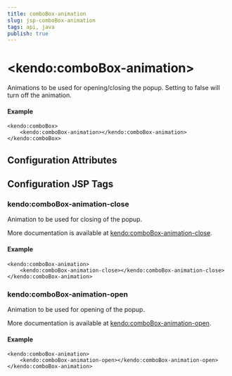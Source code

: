 ```yaml
---
title: comboBox-animation
slug: jsp-comboBox-animation
tags: api, java
publish: true
---
```


# \<kendo:comboBox-animation\>

Animations to be used for opening/closing the popup. Setting to false will turn off the animation.

#### Example
    <kendo:comboBox>
        <kendo:comboBox-animation></kendo:comboBox-animation>
    </kendo:comboBox>

## Configuration Attributes


##  Configuration JSP Tags

### kendo:comboBox-animation-close

Animation to be used for closing of the popup.

More documentation is available at [kendo:comboBox-animation-close](combobox/animation-close).

#### Example

    <kendo:comboBox-animation>
        <kendo:comboBox-animation-close></kendo:comboBox-animation-close>
    </kendo:comboBox-animation>

### kendo:comboBox-animation-open

Animation to be used for opening of the popup.

More documentation is available at [kendo:comboBox-animation-open](combobox/animation-open).

#### Example

    <kendo:comboBox-animation>
        <kendo:comboBox-animation-open></kendo:comboBox-animation-open>
    </kendo:comboBox-animation>

